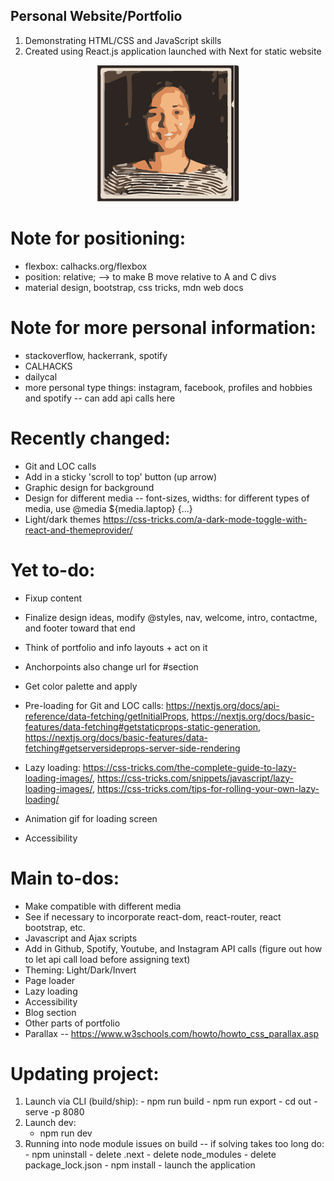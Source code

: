 ## Personal Website/Portfolio

1. Demonstrating HTML/CSS and JavaScript skills
2. Created using React.js application launched with Next for static website

<p align="center">
  <img src="static/genImages/3-color-trace.png" alt="Profile Image" />
</p>

# Note for positioning:
- flexbox: calhacks.org/flexbox
- position: relative; --> to make B move relative to A and C divs
- material design, bootstrap, css tricks, mdn web docs

# Note for more personal information:
  - stackoverflow, hackerrank, spotify
  - CALHACKS
  - dailycal
  - more personal type things: instagram, facebook, profiles and hobbies and spotify -- can add api calls here

# Recently changed:
  - Git and LOC calls
  - Add in a sticky 'scroll to top' button (up arrow)
  - Graphic design for background
  - Design for different media -- font-sizes, widths: for different types of media, use @media ${media.laptop} {...}
  - Light/dark themes https://css-tricks.com/a-dark-mode-toggle-with-react-and-themeprovider/

# Yet to-do:
  - Fixup content
  - Finalize design ideas, modify @styles, nav, welcome, intro, contactme, and footer toward that end
  - Think of portfolio and info layouts + act on it

  - Anchorpoints also change url for #section
  - Get color palette and apply
  - Pre-loading for Git and LOC calls: https://nextjs.org/docs/api-reference/data-fetching/getInitialProps, https://nextjs.org/docs/basic-features/data-fetching#getstaticprops-static-generation, https://nextjs.org/docs/basic-features/data-fetching#getserversideprops-server-side-rendering

  - Lazy loading: https://css-tricks.com/the-complete-guide-to-lazy-loading-images/, https://css-tricks.com/snippets/javascript/lazy-loading-images/, https://css-tricks.com/tips-for-rolling-your-own-lazy-loading/

  - Animation gif for loading screen
  - Accessibility

# Main to-dos:
  - Make compatible with different media
  - See if necessary to incorporate react-dom, react-router, react bootstrap, etc.
  - Javascript and Ajax scripts
  - Add in Github, Spotify, Youtube, and Instagram API calls (figure out how to let api call load before assigning text)
  - Theming: Light/Dark/Invert
  - Page loader
  - Lazy loading
  - Accessibility
  - Blog section
  - Other parts of portfolio
  - Parallax -- https://www.w3schools.com/howto/howto_css_parallax.asp

# Updating project:
  1. Launch via CLI (build/ship):
    - npm run build
    - npm run export
    - cd out
    - serve -p 8080
  2. Launch dev:
     - npm run dev
  3. Running into node module issues on build -- if solving takes too long do:
    - npm uninstall
    - delete .next
    - delete node_modules
    - delete package_lock.json
    - npm install
    - launch the application
